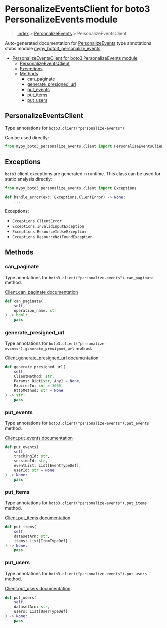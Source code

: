 # PersonalizeEventsClient for boto3 PersonalizeEvents module

> [Index](../README.md) > [PersonalizeEvents](./README.md) > PersonalizeEventsClient

Auto-generated documentation for [PersonalizeEvents](https://boto3.amazonaws.com/v1/documentation/api/latest/reference/services/personalize-events.html#PersonalizeEvents)
type annotations stubs module [mypy_boto3_personalize_events](https://pypi.org/project/mypy-boto3-personalize-events/).

- [PersonalizeEventsClient for boto3 PersonalizeEvents module](#personalizeeventsclient-for-boto3-personalizeevents-module)
  - [PersonalizeEventsClient](#personalizeeventsclient)
  - [Exceptions](#exceptions)
  - [Methods](#methods)
    - [can_paginate](#can_paginate)
    - [generate_presigned_url](#generate_presigned_url)
    - [put_events](#put_events)
    - [put_items](#put_items)
    - [put_users](#put_users)

## PersonalizeEventsClient

Type annotations for `boto3.client("personalize-events")`

Can be used directly:

```python
from mypy_boto3_personalize_events.client import PersonalizeEventsClient
```

## Exceptions


`boto3` client exceptions are generated in runtime. This class can be used for static analysis directly:

```python
from mypy_boto3_personalize_events.client import Exceptions

def handle_error(exc: Exceptions.ClientError) -> None:
    ...
```


Exceptions:

- `Exceptions.ClientError`
- `Exceptions.InvalidInputException`
- `Exceptions.ResourceInUseException`
- `Exceptions.ResourceNotFoundException`


## Methods


### can_paginate

Type annotations for `boto3.client("personalize-events").can_paginate` method.

[Client.can_paginate documentation](https://boto3.amazonaws.com/v1/documentation/api/latest/reference/services/personalize-events.html#PersonalizeEvents.Client.can_paginate)

```python
def can_paginate(
    self,
    operation_name: str
) -> bool:
    pass
```

### generate_presigned_url

Type annotations for `boto3.client("personalize-events").generate_presigned_url` method.

[Client.generate_presigned_url documentation](https://boto3.amazonaws.com/v1/documentation/api/latest/reference/services/personalize-events.html#PersonalizeEvents.Client.generate_presigned_url)

```python
def generate_presigned_url(
    self,
    ClientMethod: str,
    Params: Dict[str, Any] = None,
    ExpiresIn: int = 3600,
    HttpMethod: str = None
) -> str:
    pass
```

### put_events

Type annotations for `boto3.client("personalize-events").put_events` method.

[Client.put_events documentation](https://boto3.amazonaws.com/v1/documentation/api/latest/reference/services/personalize-events.html#PersonalizeEvents.Client.put_events)

```python
def put_events(
    self,
    trackingId: str,
    sessionId: str,
    eventList: List[EventTypeDef],
    userId: str = None
) -> None:
    pass
```

### put_items

Type annotations for `boto3.client("personalize-events").put_items` method.

[Client.put_items documentation](https://boto3.amazonaws.com/v1/documentation/api/latest/reference/services/personalize-events.html#PersonalizeEvents.Client.put_items)

```python
def put_items(
    self,
    datasetArn: str,
    items: List[ItemTypeDef]
) -> None:
    pass
```

### put_users

Type annotations for `boto3.client("personalize-events").put_users` method.

[Client.put_users documentation](https://boto3.amazonaws.com/v1/documentation/api/latest/reference/services/personalize-events.html#PersonalizeEvents.Client.put_users)

```python
def put_users(
    self,
    datasetArn: str,
    users: List[UserTypeDef]
) -> None:
    pass
```



